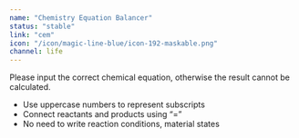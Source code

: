 ```yaml
---
name: "Chemistry Equation Balancer"
status: "stable"
link: "cem"
icon: "/icon/magic-line-blue/icon-192-maskable.png"
channel: life
---
```


Please input the correct chemical equation, otherwise the result cannot be calculated.

-   Use uppercase numbers to represent subscripts
-   Connect reactants and products using “=”
-   No need to write reaction conditions, material states
